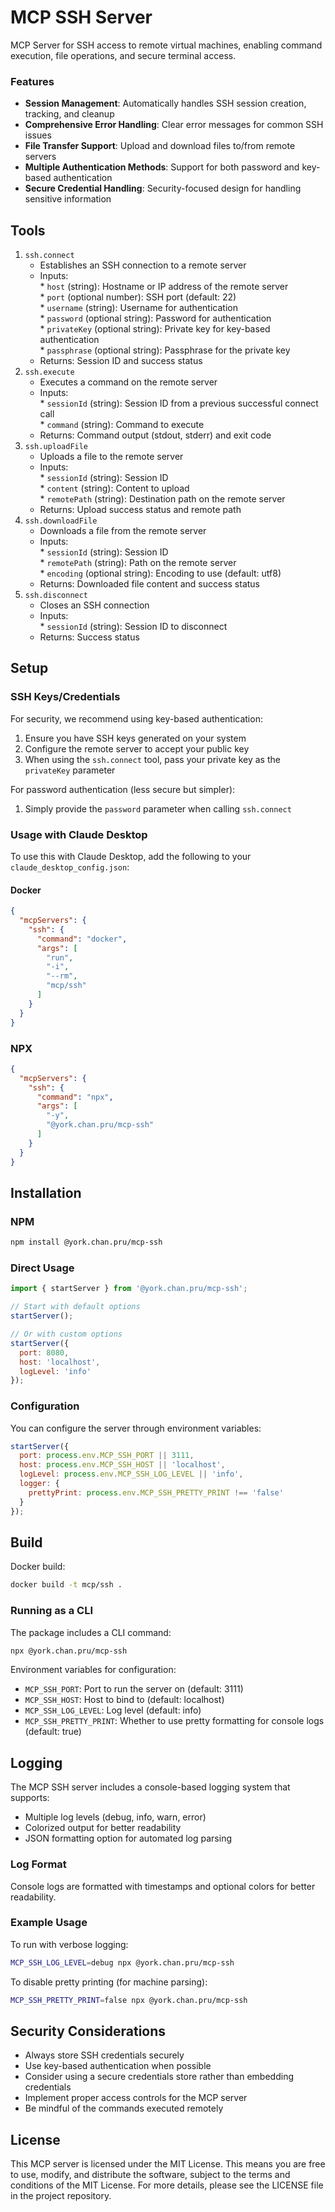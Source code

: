 # MCP SSH Server

MCP Server for SSH access to remote virtual machines, enabling command execution, file operations, and secure terminal access.

### Features

* **Session Management**: Automatically handles SSH session creation, tracking, and cleanup
* **Comprehensive Error Handling**: Clear error messages for common SSH issues
* **File Transfer Support**: Upload and download files to/from remote servers
* **Multiple Authentication Methods**: Support for both password and key-based authentication
* **Secure Credential Handling**: Security-focused design for handling sensitive information

## Tools

1. `ssh.connect`  
   * Establishes an SSH connection to a remote server  
   * Inputs:  
         * `host` (string): Hostname or IP address of the remote server  
         * `port` (optional number): SSH port (default: 22)  
         * `username` (string): Username for authentication  
         * `password` (optional string): Password for authentication  
         * `privateKey` (optional string): Private key for key-based authentication  
         * `passphrase` (optional string): Passphrase for the private key  
   * Returns: Session ID and success status
2. `ssh.execute`  
   * Executes a command on the remote server  
   * Inputs:  
         * `sessionId` (string): Session ID from a previous successful connect call  
         * `command` (string): Command to execute  
   * Returns: Command output (stdout, stderr) and exit code
3. `ssh.uploadFile`  
   * Uploads a file to the remote server  
   * Inputs:  
         * `sessionId` (string): Session ID  
         * `content` (string): Content to upload  
         * `remotePath` (string): Destination path on the remote server  
   * Returns: Upload success status and remote path
4. `ssh.downloadFile`  
   * Downloads a file from the remote server  
   * Inputs:  
         * `sessionId` (string): Session ID  
         * `remotePath` (string): Path on the remote server  
         * `encoding` (optional string): Encoding to use (default: utf8)  
   * Returns: Downloaded file content and success status
5. `ssh.disconnect`  
   * Closes an SSH connection  
   * Inputs:  
         * `sessionId` (string): Session ID to disconnect  
   * Returns: Success status

## Setup

### SSH Keys/Credentials

For security, we recommend using key-based authentication:

1. Ensure you have SSH keys generated on your system
2. Configure the remote server to accept your public key
3. When using the `ssh.connect` tool, pass your private key as the `privateKey` parameter

For password authentication (less secure but simpler):
1. Simply provide the `password` parameter when calling `ssh.connect`

### Usage with Claude Desktop

To use this with Claude Desktop, add the following to your `claude_desktop_config.json`:

#### Docker

```json
{
  "mcpServers": {
    "ssh": {
      "command": "docker",
      "args": [
        "run",
        "-i",
        "--rm",
        "mcp/ssh"
      ]
    }
  }
}
```

### NPX

```json
{
  "mcpServers": {
    "ssh": {
      "command": "npx",
      "args": [
        "-y",
        "@york.chan.pru/mcp-ssh"
      ]
    }
  }
}
```

## Installation

### NPM

```bash
npm install @york.chan.pru/mcp-ssh
```

### Direct Usage

```javascript
import { startServer } from '@york.chan.pru/mcp-ssh';

// Start with default options
startServer();

// Or with custom options
startServer({
  port: 8080,
  host: 'localhost',
  logLevel: 'info'
});
```

### Configuration

You can configure the server through environment variables:

```javascript
startServer({
  port: process.env.MCP_SSH_PORT || 3111,
  host: process.env.MCP_SSH_HOST || 'localhost',
  logLevel: process.env.MCP_SSH_LOG_LEVEL || 'info',
  logger: {
    prettyPrint: process.env.MCP_SSH_PRETTY_PRINT !== 'false'
  }
});
```

## Build

Docker build:

```bash
docker build -t mcp/ssh .
```

### Running as a CLI

The package includes a CLI command:

```bash
npx @york.chan.pru/mcp-ssh
```

Environment variables for configuration:
- `MCP_SSH_PORT`: Port to run the server on (default: 3111)
- `MCP_SSH_HOST`: Host to bind to (default: localhost)
- `MCP_SSH_LOG_LEVEL`: Log level (default: info)
- `MCP_SSH_PRETTY_PRINT`: Whether to use pretty formatting for console logs (default: true)

## Logging

The MCP SSH server includes a console-based logging system that supports:

- Multiple log levels (debug, info, warn, error)
- Colorized output for better readability
- JSON formatting option for automated log parsing

### Log Format

Console logs are formatted with timestamps and optional colors for better readability.

### Example Usage

To run with verbose logging:

```bash
MCP_SSH_LOG_LEVEL=debug npx @york.chan.pru/mcp-ssh
```

To disable pretty printing (for machine parsing):

```bash
MCP_SSH_PRETTY_PRINT=false npx @york.chan.pru/mcp-ssh
```

## Security Considerations

- Always store SSH credentials securely
- Use key-based authentication when possible
- Consider using a secure credentials store rather than embedding credentials
- Implement proper access controls for the MCP server
- Be mindful of the commands executed remotely

## License

This MCP server is licensed under the MIT License. This means you are free to use, modify, and distribute the software, subject to the terms and conditions of the MIT License. For more details, please see the LICENSE file in the project repository. 